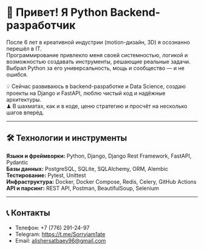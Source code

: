 # 👋 Привет! Я Python Backend-разработчик

После 6 лет в креативной индустрии (motion-дизайн, 3D) я осознанно перешёл в IT.  
Программирование привлекло меня своей системностью, логикой и возможностью создавать инструменты, решающие реальные задачи.  
Выбрал Python за его универсальность, мощь и сообщество — и не ошибся.

💡 Сейчас развиваюсь в backend-разработке и Data Science, создаю проекты на Django и FastAPI, люблю чистый код и надёжные архитектуры.  
♟ В шахматах, как и в коде, ценю стратегию и просчёт на несколько шагов вперёд.

---

## 🛠 Технологии и инструменты
**Языки и фреймворки:** Python, Django, Django Rest Framework, FastAPI, Pydantic  
**Базы данных:** PostgreSQL, SQLite, SQLAlchemy, ORM, Alembic  
**Тестирование:** Pytest, Unittest  
**Инфраструктура:** Docker, Docker Compose, Redis, Celery, GitHub Actions  
**API и парсинг:** REST API, Postman, BeautifulSoup, Selenium  

---

## 📞 Контакты
- Телефон: +7 (776) 291-24-97
- Telegram: https://t.me/Sorryiam1ate
- Email: alishersatbaev96@gmail.com

